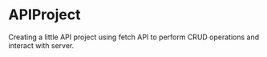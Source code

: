 # APIProject
Creating a little API project using fetch API to perform CRUD operations and interact with server.

